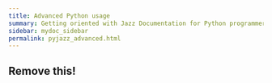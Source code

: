 ```yaml
---
title: Advanced Python usage
summary: Getting oriented with Jazz Documentation for Python programmers
sidebar: mydoc_sidebar
permalink: pyjazz_advanced.html
---
```


## Remove this!
